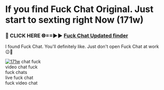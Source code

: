 # If you find Fuck Chat Original. Just start to sexting right Now (171w)

<h3>🔴 CLICK HERE 🌐==►► <a href="https://tinyurl.com/mtbk5fxa" rel="nofollow">Fuck Chat Updated finder</a></h3>

I found Fuck Chat. You'll definitely like. Just don't open Fuck Chat at work 😉💬

[![171w](https://i.imgur.com/Q8WKrnY.jpeg)](https://tinyurl.com/mtbk5fxa)
chat fuck<br>
video chat fuck<br>
fuck chats<br>
live fuck chat<br>
fuck video chat